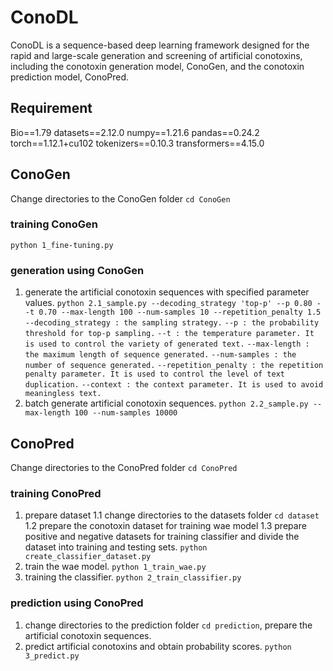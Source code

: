 # ConoDL

ConoDL is a sequence-based deep learning framework designed for the rapid and large-scale generation and screening of artificial conotoxins, including the conotoxin generation model, ConoGen, and the conotoxin prediction model, ConoPred.



## Requirement
Bio==1.79
datasets==2.12.0
numpy==1.21.6
pandas==0.24.2
torch==1.12.1+cu102
tokenizers==0.10.3
transformers==4.15.0



## ConoGen
Change directories to the ConoGen folder `cd ConoGen`

### training ConoGen
`python 1_fine-tuning.py`

### generation using ConoGen
1. generate the artificial conotoxin sequences with specified parameter values.
`python 2.1_sample.py --decoding_strategy 'top-p' --p 0.80 --t 0.70 --max-length 100 --num-samples 10 --repetition_penalty 1.5`
    `--decoding_strategy : the sampling strategy.`
    `--p : the probability threshold for top-p sampling.`
    `--t : the temperature parameter. It is used to control the variety of generated text.`
    `--max-length : the maximum length of sequence generated.`
    `--num-samples : the number of sequence generated.`
    `--repetition_penalty : the repetition penalty parameter. It is used to control the level of text duplication.`
    `--context : the context parameter. It is used to avoid meaningless text.`
2. batch generate artificial conotoxin sequences.
`python 2.2_sample.py --max-length 100 --num-samples 10000`



## ConoPred
Change directories to the ConoPred folder `cd ConoPred`

### training ConoPred
1. prepare dataset
    1.1 change directories to the datasets folder `cd dataset`
    1.2 prepare the conotoxin dataset for training wae model
    1.3 prepare positive and negative datasets for training classifier and divide the dataset into training and testing sets. `python create_classifier_dataset.py`
2. train the wae model. `python 1_train_wae.py`
3. training the classifier. `python 2_train_classifier.py`

### prediction using ConoPred
1. change directories to the prediction folder `cd prediction`, prepare the artificial conotoxin sequences.
2. predict artificial conotoxins and obtain probability scores. `python 3_predict.py`





